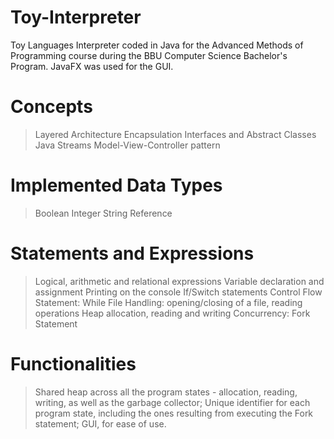 # Toy-Interpreter
Toy Languages Interpreter coded in Java for the Advanced Methods of Programming course during the BBU Computer Science Bachelor's Program.
JavaFX was used for the GUI.


# Concepts 
> Layered Architecture
> Encapsulation
> Interfaces and Abstract Classes
> Java Streams
> Model-View-Controller pattern

# Implemented Data Types
> Boolean
> Integer
> String
> Reference

# Statements and Expressions
> Logical, arithmetic and relational expressions
> Variable declaration and assignment
> Printing on the console
> If/Switch statements
> Control Flow Statement: While
> File Handling: opening/closing of a file, reading operations
> Heap allocation, reading and writing
> Concurrency: Fork Statement

# Functionalities
> Shared heap across all the program states - allocation, reading, writing, as well as the garbage collector;
> Unique identifier for each program state, including the ones resulting from executing the Fork statement;
> GUI, for ease of use.
